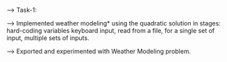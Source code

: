 --> Task-1:

--> Implemented weather modeling* using the quadratic solution in stages: hard-coding variables
keyboard input, read from a file, for a single set of input, multiple sets of inputs.

--> Exported and experimented with Weather Modeling problem.
